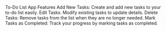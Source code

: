 To-Do List App
Features
Add New Tasks: Create and add new tasks to your to-do list easily.
Edit Tasks: Modify existing tasks to update details.
Delete Tasks: Remove tasks from the list when they are no longer needed.
Mark Tasks as Completed: Track your progress by marking tasks as completed.
